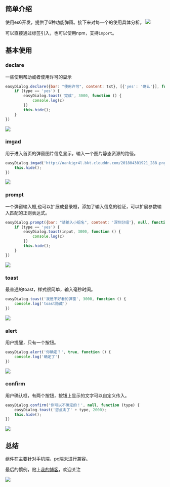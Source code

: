 ## 简单介绍
使用es6开发，提供了6种功能弹窗。接下来对每一个的使用具体分析。
![](http://oankigr4l.bkt.clouddn.com/201804301931_871.png)

可以直接通过标签引入，也可以使用npm，支持`import`。

## 基本使用
### declare
一些使用帮助或者使用许可的显示
```js
easyDialog.declare({bar: "使用许可", content: txt}, [{'yes': '确认'}], function (type, input, c) {
    if (type == 'yes') {
        easyDialog.toast('完成', 3000, function () {
            console.log(c)
        })
        this.hide();
    }
})
```
![](http://oankigr4l.bkt.clouddn.com/201804301927_189.png)

### imgad

用于进入首页的弹窗图片信息显示，输入一个图片静态资源的路径。

```js
easyDialog.imgad('http://oankigr4l.bkt.clouddn.com/201804301921_288.png', function () {
    this.hide();
})
```

![](http://oankigr4l.bkt.clouddn.com/201804301935_318.png)

### prompt

一个弹窗输入框,也可以扩展成登录框，添加了输入信息的验证，可以扩展参数输入匹配的正则表达式。

```js
easyDialog.prompt({bar: "请输入小组名", content: '深圳分组'}, null, function (type, input, c) {
    if (type == 'yes') {
        easyDialog.toast(input, 3000, function () {
            console.log(c)
        })
        this.hide();
    }
})
```

![](http://oankigr4l.bkt.clouddn.com/201804301938_302.png)

### toast

最普通的toast，样式很简单，输入毫秒时间。

```js
easyDialog.toast('我是不好看的弹窗', 3000, function () {
    console.log('toast隐藏')
})
```

![](http://oankigr4l.bkt.clouddn.com/201804301943_200.png)

### alert

用户提醒，只有一个按钮。

```js
easyDialog.alert('你确定？', true, function () {
    console.log('确定了')
})
```
![](http://oankigr4l.bkt.clouddn.com/201804301945_643.png)

### confirm

用户确认框，有两个按钮，按钮上显示的文字可以自定义传入。

```js
easyDialog.confirm('你可以不确定的！', null, function (type) {
    easyDialog.toast('您点击了' + type, 2000);
    this.hide();
})
```
![](http://oankigr4l.bkt.clouddn.com/201804301950_655.png)

## 总结
组件在主要针对手机端，pc端未进行兼容。

最后的惯例，贴上[我的博客](https://github.com/zhyjor/homepage-index)，欢迎关注

![](http://oankigr4l.bkt.clouddn.com/wexin.png)